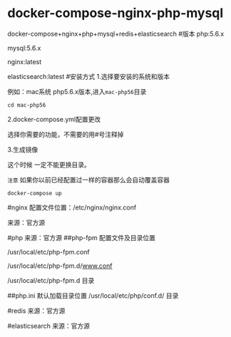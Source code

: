 # docker-compose-nginx-php-mysql
docker-compose+nginx+php+mysql+redis+elasticsearch
#版本
php:5.6.x

mysql:5.6.x

nginx:latest

elasticsearch:latest
#安装方式
1.选择要安装的系统和版本

例如：mac系统 php5.6.x版本,进入`mac-php56`目录
```
cd mac-php56
```
2.docker-compose.yml配置更改

选择你需要的功能，不需要的用#号注释掉

3.生成镜像

这个时候 一定不能更换目录。

`注意` 如果你以前已经配置过一样的容器那么会自动覆盖容器
```
docker-compose up
```

#nginx
配置文件位置：/etc/nginx/nginx.conf

来源：官方源 

#php
来源：官方源 
##php-fpm
配置文件及目录位置

/usr/local/etc/php-fpm.conf

/usr/local/etc/php-fpm.d/www.conf

/usr/local/etc/php-fpm.d  目录

##php.ini 默认加载目录位置
/usr/local/etc/php/conf.d/  目录

#redis
来源：官方源 

#elasticsearch
来源：官方源 